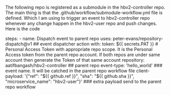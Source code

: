 The following repo is registered as a submodule in the hbv2-controller repo. 
The main thing is that the .github/workflow/submodule-workflow.yml file is defined. Which I am using to trigger an event to hbv2-controller repo whenever any change happen in the hbv2-user repo and push changes.
Here is the code

steps:
      - name: Dispatch event to parent repo
        uses: peter-evans/repository-dispatch@v1 ## event dispatcher action
        with:
          token: ${{ secrets.PAT }}  # Personal Access Token with appropriate repo scope. It is the Personal Access token from the parent repo account. If both repos are under same account then generate the Token of that same account
          repository: aatifbangash/hbv2-controller ## parent repo 
          event-type: 'hello_world' ### event name. It will be catched in the parent repo workflow file
          client-payload: '{"ref": "${{ github.ref }}", "sha": "${{ github.sha }}", "microservice_name": "hbv2-user"}' ### extra payload send to the parent repo workflow
